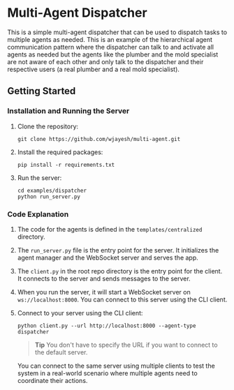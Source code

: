 # Multi-Agent Dispatcher

This is a simple multi-agent dispatcher that can be used to dispatch tasks to multiple agents as needed. This is an example of the hierarchical agent communication pattern where the dispatcher can talk to and activate all agents as needed but the agents like the plumber and the mold specialist are not aware of each other and only talk to the dispatcher and their respective users (a real plumber and a real mold specialist).

## Getting Started

### Installation and Running the Server

1. Clone the repository:
   ```
   git clone https://github.com/wjayesh/multi-agent.git
   ```

2. Install the required packages:
   ```
   pip install -r requirements.txt
   ```

3. Run the server:
   ```
   cd examples/dispatcher
   python run_server.py
   ```

### Code Explanation

1. The code for the agents is defined in the `templates/centralized` directory.

2. The `run_server.py` file is the entry point for the server. It initializes the agent manager and the WebSocket server and serves the app.

3. The `client.py` in the root repo directory is the entry point for the client. It connects to the server and sends messages to the server.

4. When you run the server, it will start a WebSocket server on `ws://localhost:8000`. You can connect to this server using the CLI client.

5. Connect to your server using the CLI client:
   ```
   python client.py --url http://localhost:8000 --agent-type dispatcher
   ```
   > **Tip**
   > You don't have to specify the URL if you want to connect to the default server.

   You can connect to the same server using multiple clients to test the system in a real-world scenario where multiple agents need to coordinate their actions.